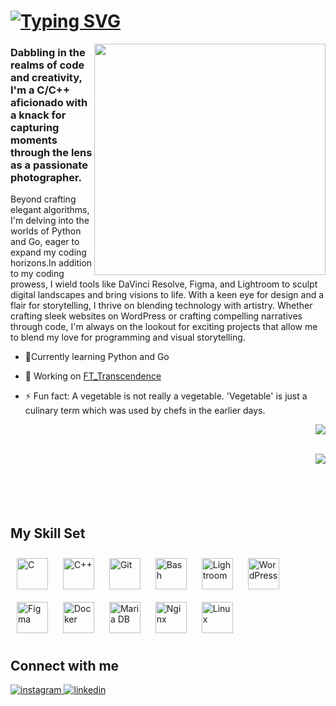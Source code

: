 <h1 align="left"><a href="https://git.io/typing-svg"><img src="https://readme-typing-svg.demolab.com?font=Fira+Code&pause=10&color=7322DA&random=false&width=435&lines=Hi+%F0%9F%91%8B%2C+I'm+Arvind;The+Next+Door+Coder+👨‍💻;Somedays+A+Hardware+Enthusiast+🖥️🔧;Sometimes+An+Avid+Photographer+📷;Say+Cheeseeee!!!;)" alt="Typing SVG" /></a></h1>
<div align="right">
<img src=https://camo.githubusercontent.com/f6a3ce319a938926c27df1feef26eeadac0d53253750363b0bdb8412f0726c3e/68747470733a2f2f6d656469612e74656e6f722e636f6d2f595a506e477550655a763841414141642f636f64696e672e676966 align="right" height="370" width="370" />
</div>  
  

### Dabbling in the realms of code and creativity, I'm a C/C++ aficionado with a knack for capturing moments through the lens as a passionate photographer.  
  

Beyond crafting elegant algorithms, I'm delving into the worlds of Python and Go, eager to expand my coding horizons.In addition to my coding prowess, I wield tools like DaVinci Resolve, Figma, and Lightroom to sculpt digital landscapes and bring visions to life. With a keen eye for design and a flair for storytelling, I thrive on blending technology with artistry.
Whether crafting sleek websites on WordPress or crafting compelling narratives through code, I'm always on the lookout for exciting projects that allow me to blend my love for programming and visual storytelling.

- 🌱Currently learning Python and Go
  
- 🔭 Working on [FT_Transcendence](https://github.com/adhaka-afk/FT_Transcendence)  
  
- ⚡ Fun fact: A vegetable is not really a vegetable. 'Vegetable' is just a culinary term which was used by chefs in the earlier days.
<div align="right">
<img src="https://komarev.com/ghpvc/?username=adhaka-afk&&style=flat-square" align="center" />
</div>    
<br/>  
<p><img align="right" src="https://github-readme-stats.vercel.app/api/top-langs/?username=adhaka-afk&layout=compact" /></p>
<br/>  
<br/> 
<br/> 
<br/> 

<br/> 

## My Skill Set  

<div align="left">  
<a href="https://www.cprogramming.com/" target="_blank"><img style="margin: 10px" src="https://profilinator.rishav.dev/skills-assets/c-original.svg" alt="C" height="50" /></a>  
<a href="https://www.cplusplus.com/" target="_blank"><img style="margin: 10px" src="https://profilinator.rishav.dev/skills-assets/cplusplus-original.svg" alt="C++" height="50" /></a>  
<a href="https://github.com/" target="_blank"><img style="margin: 10px" src="https://profilinator.rishav.dev/skills-assets/git-scm-icon.svg" alt="Git" height="50" /></a>  
<a href="https://www.gnu.org/software/bash/" target="_blank"><img style="margin: 10px" src="https://profilinator.rishav.dev/skills-assets/gnu_bash-icon.svg" alt="Bash" height="50" /></a>   
<a href="https://www.adobe.com/products/photoshop-lightroom.html" target="_blank"><img style="margin: 10px" src="https://profilinator.rishav.dev/skills-assets/lightroom.png" alt="Lightroom" height="50" /></a>  
<a href="https://wordpress.com/" target="_blank"><img style="margin: 10px" src="https://profilinator.rishav.dev/skills-assets/wordpress.png" alt="WordPress" height="50" /></a>  
<a href="https://www.figma.com/" target="_blank"><img style="margin: 10px" src="https://profilinator.rishav.dev/skills-assets/figma-icon.svg" alt="Figma" height="50" /></a> 
<a href="https://www.docker.com/" target="_blank"><img style="margin: 10px" src="https://profilinator.rishav.dev/skills-assets/docker-original-wordmark.svg" alt="Docker" height="50" /></a>  
<a href="https://mariadb.org/" target="_blank"><img style="margin: 10px" src="https://profilinator.rishav.dev/skills-assets/mariadb.png" alt="Maria DB" height="50" /></a>  
<a href="https://www.nginx.com/" target="_blank"><img style="margin: 10px" src="https://profilinator.rishav.dev/skills-assets/nginx-original.svg" alt="Nginx" height="50" /></a>  
<a href="https://www.linux.org/" target="_blank"><img style="margin: 10px" src="https://profilinator.rishav.dev/skills-assets/linux-original.svg" alt="Linux" height="50" /></a>  
</div>


## Connect with me  
<a href="https://instagram.com/arvi.afk" target="_blank">
<img src=https://img.shields.io/badge/instagram-%23000000.svg?&style=for-the-badge&logo=instagram&logoColor=white alt=instagram style="margin-bottom: 5px;" />
</a>
<a href="https://linkedin.com/in/arvind-dhaka-8152a7294" target="_blank">
<img src=https://img.shields.io/badge/linkedin-%231E77B5.svg?&style=for-the-badge&logo=linkedin&logoColor=white alt=linkedin style="margin-bottom: 5px;" />
</a>  



